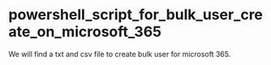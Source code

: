 # powershell_script_for_bulk_user_create_on_microsoft_365
We will find a txt and csv file to create bulk user for microsoft 365.
